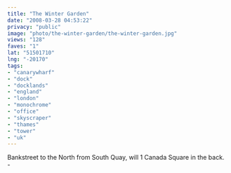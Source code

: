 ```yaml
---
title: "The Winter Garden"
date: "2008-03-28 04:53:22"
privacy: "public"
image: "photo/the-winter-garden/the-winter-garden.jpg"
views: "128"
faves: "1"
lat: "51501710"
lng: "-20170"
tags:
- "canarywharf"
- "dock"
- "docklands"
- "england"
- "london"
- "monochrome"
- "office"
- "skyscraper"
- "thames"
- "tower"
- "uk"
---
```

Bankstreet to the North from South Quay, will 1 Canada Square in the back. - <a href="/photos/2008/03/29/the-winter-garden"></a>
